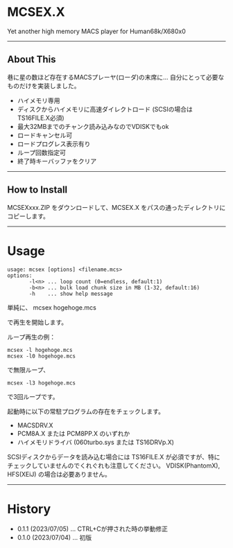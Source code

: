 # MCSEX.X
Yet another high memory MACS player for Human68k/X680x0

---

## About This

巷に星の数ほど存在するMACSプレーヤ(ローダ)の末席に... 自分にとって必要なものだけを実装しました。

 - ハイメモリ専用
 - ディスクからハイメモリに高速ダイレクトロード (SCSIの場合は TS16FILE.X必須)
 - 最大32MBまでのチャンク読み込みなのでVDISKでもok
 - ロードキャンセル可
 - ロードプログレス表示有り
 - ループ回数指定可
 - 終了時キーバッファをクリア

---

## How to Install

MCSEXxxx.ZIP をダウンロードして、MCSEX.X をパスの通ったディレクトリにコピーします。

---

# Usage

    usage: mcsex [options] <filename.mcs>
    options:
           -l<n> ... loop count (0=endless, default:1)
           -b<n> ... bulk load chunk size in MB (1-32, default:16)
           -h    ... show help message

単純に、
    mcsex hogehoge.mcs

で再生を開始します。

ループ再生の例：

    mcsex -l hogehoge.mcs
    mcsex -l0 hogehoge.mcs

で無限ループ、

    mcsex -l3 hogehoge.mcs

で3回ループです。


起動時に以下の常駐プログラムの存在をチェックします。
 - MACSDRV.X
 - PCM8A.X または PCM8PP.X のいずれか
 - ハイメモリドライバ (060turbo.sys または TS16DRVp.X)

SCSIディスクからデータを読み込む場合には TS16FILE.X が必須ですが、特にチェックしていませんのでくれぐれも注意してください。
VDISK(PhantomX), HFS(XEiJ) の場合は必要ありません。

---

# History

* 0.1.1 (2023/07/05) ... CTRL+Cが押された時の挙動修正
* 0.1.0 (2023/07/04) ... 初版